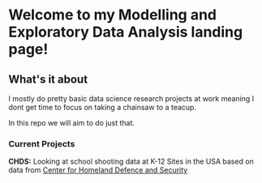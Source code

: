 # Welcome to my Modelling and Exploratory Data Analysis landing page!

## What's it about

I mostly do pretty basic data science research projects at work meaning I dont get time to focus on taking a chainsaw to a teacup.

In this repo we will aim to do just that.

### Current Projects

**CHDS:** Looking at school shooting data at K-12 Sites in the USA based on data from [Center for Homeland Defence and Security](https://www.chds.us/ssdb/data-map/)
